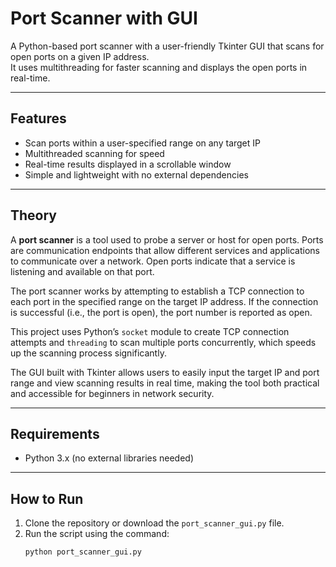 # Port Scanner with GUI

A Python-based port scanner with a user-friendly Tkinter GUI that scans for open ports on a given IP address.  
It uses multithreading for faster scanning and displays the open ports in real-time.

---

## Features

- Scan ports within a user-specified range on any target IP  
- Multithreaded scanning for speed  
- Real-time results displayed in a scrollable window  
- Simple and lightweight with no external dependencies

---

## Theory

A **port scanner** is a tool used to probe a server or host for open ports. Ports are communication endpoints that allow different services and applications to communicate over a network. Open ports indicate that a service is listening and available on that port.

The port scanner works by attempting to establish a TCP connection to each port in the specified range on the target IP address. If the connection is successful (i.e., the port is open), the port number is reported as open.

This project uses Python’s `socket` module to create TCP connection attempts and `threading` to scan multiple ports concurrently, which speeds up the scanning process significantly.

The GUI built with Tkinter allows users to easily input the target IP and port range and view scanning results in real time, making the tool both practical and accessible for beginners in network security.

---

## Requirements

- Python 3.x (no external libraries needed)

---

## How to Run

1. Clone the repository or download the `port_scanner_gui.py` file.  
2. Run the script using the command:
   ```bash
   python port_scanner_gui.py
